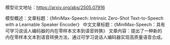 模型论文地址：https://arxiv.org/abs/2505.07916

模型概述：文章标题：《MiniMax-Speech: Intrinsic Zero-Shot Text-to-Speech with a Learnable Speaker Encoder》
中文文章标题：《MiniMax-Speech：具有可学习说话人编码器的内在零样本文本到语音转换》
文章内容：提出了一种新的内在零样本文本到语音转换方法，通过可学习说话人编码器实现高质量语音合成。
